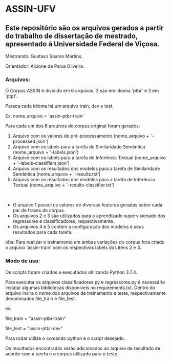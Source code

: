 # ASSIN-UFV

## Este repositório são os arquivos gerados a partir do trabalho de dissertação de mestrado, apresentado à Universidade Federal de Viçosa.

Mestrando: Gustavo Soares Martins.

Orientador: Alcione de Paiva Oliveira.


### Arquivos:
O Corpus ASSIN é dividido em 6 arquivos. 3 são em idioma 'ptbr' e 3 em 'ptpt'.

Paraca cada idioma há um arquivo train, dev e test. 

Ex: nome_arquivo = 'assin-ptbr-train'

Para cada um dos 6 arquivos do corpus original foram gerados:
 
1. Arquivo com os valores do pré-processamento (nome_arquivo + '-processed.json')
2. Arquivo com os labels para a tarefa de Similaridade Semântica (nome_arquivo + '-labels.json')
3. Arquivo com os labels para a tarefa de Inferência Textual (nome_arquivo + '-labels-classifiers.json')
4. Arquivo com os resultados dos modelos para a tarefa de Similaridade Semântica (nome_arquivo + '-results.txt')
5. Arquivo com os resultados dos modelos para a tarefa de Inferência Textual (nome_arquivo + '-results-classifier.txt')

 
- O arquivo 1 possui os valores de diversas features geradas sobre cada par de frases do corpus.
- Os arquivos 2 e 3 são utilizados para o aprendizado supervisionado dos regressores e classificadores, respectivamente.
- Os arquivos 4 e 5 contém a configuração dos modelos e seus resultados para cada tarefa.


obs: Para realizar o treinamento em ambas variações do corpus fora criado o arquivo 'assin-train' com os respectivos labels dos itens 2 e 3.


### Modo de uso:

Os scripts foram criados e executados utilizando Python 3.7.4.

Para executar os arquivos classificadores.py e regressores.py é necessário instalar algumas bibliotecas disponíveis no requirements.txt.
Dentro do arquivo insira o nome dos arquivos de treinamento e teste, respectivamente denominados file_train e file_test.

ex: 

file_train = "assin-ptbr-train"

file_test = "assin-ptbr-dev"



Para rodar utilize o comando python e o script desejado.

Os resultados encontrados serão adicionados ao arquivo de resultado de acordo com a tarefa e o corpus utilizado para o teste.

